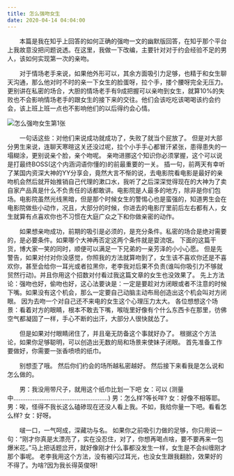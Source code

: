 ```yaml
---
title: 怎么强吻女生
date: 2020-04-14 04:04:00
---
```




　　本篇是我在知乎上回答的如何正确的强吻一文的幽默版回答，在知乎那个平台上我故意没把问题说透。在这里，我做一下改编，主要针对对于约会经验不足的男人，该如何实现第一次的亲吻。

　　对于情场老手来说，如果他外形可以，其余方面吸引力足够，也精于和女生聊天沟通，那么他对时不时的亲一下女生的脸蛋呀，拉个手，搂个腰呀完全无压力。更别讲在私密的场合，大胆的情场老手有9成把握可以亲吻到女生，就算10%的失败也不会影响情场老手的跟女生的接下来的交往。他们会该吃吃该喝喝该约会约会，该上班上班一点也不影响他们的以后得约会心情。

![怎么强吻女生第1张](/img/2aa02bd6c5d6ff5558b2162021eed4ed.jpg)

　　一句话这些：对他们来说成功就成功了，失败了就当个屁放了。 但是对大部分男生来说，连聊天寒暄这关还没过呢，拉个小手手心都冒汗紧张，患得患失的一塌糊涂，更别说亲个脸，亲个吻呢。 亲吻进挪这个知识你必须掌握，这个可以说是打最终BOSS(这个内涵词语你懂的)的前最重要的一关。 插一句，前两天有幸听了某国内资深大神的YY分享会，竟然大言不惭的说，去电影院看电影是最好的亲吻机会然后就开始推销自己代理的漱口水，我听了之后深深觉得现在的大神为了卖自家产品真是什么不负责任的话都敢讲。电影院是人最多的地方，除非是你们包场。电影院虽然光线黑暗，但是那个时候女生的警惕心也是蛮强的，知道男生会在电影院做些小动作，况且，大部分的时候，你进去的电影厅里前后左右都有人，女生就算有点喜欢你也不习惯在大庭广众之下和你做亲密的动作。

　　如果想亲吻成功，前期的吸引是必须的，是充分条件。私密的场合是绝对需要的，是必要条件。如果哪个大神再否定这两个条件就是耍流氓。 下面的这篇干货，博大家一笑的同时，顺便可以满足一下兄弟的一亲芳泽的小小心愿。 但是先警告，如果对付对你没感觉，你照我的方法就算吻到了，女生该不喜欢你还是不喜欢你，甚至会给你一耳光或者拉黑你，老李我对后果不负责(谁叫你吸引力不够就贸然行动)。并且你用这个招数对付看过我这篇文章的女生也没效果了。 先上方法论：强吻也好，偷吻也好，这心法要诀是：一定是要趁对方闭眼或者不注意的时候下嘴。如果没有这个机会，那么一定要自己动脑主动布局创造出这个机会叫对方闭眼。 因为去吻一个对自己还不来电的女生这个心理压力太大。 各位想想这个场景：看着对方的眼睛，根本不敢去下嘴，喉咙里好像有个什么东西卡在那里，彷佛空气都凝固了一样，手心不断的出汗，大部分人很快就怂了。

　　但是如果对付眼睛闭住了，并且毫无防备这个事就好办了。 根据这个方法论，如果你足够聪明，可以创造出无数的局和场景来使妹子闭眼。 首先准备工作要做好，你需要一张香喷喷的纸巾。

　　别想歪了哦。 然后你们约会的场所越私密越好。 然后接下来看我是怎么说和怎么做的。

　　男：我没用带尺子，就用这个纸巾比划一下吧 女：可以 (测量中………………………………………………) 男：怎么样?等长咩? 女：好像不相等耶。 男：唉，怪得不我长这么磕碜现在还没人看上我。不如，我给你量一下吧。看看怎么样? 女：好呀。

　　啵一口，一气呵成，深藏功与名。 如果你之前吸引力做的足够，你只用说一句：“刚才你真是太漂亮了，实在没忍住，对了，你想再喝点啥，要不要再来一包爆米花。”马上把话题岔开，就好像刚才什么事都没发生一样，女生是不会纠缠刚才那个事呢。 老李我用这个方法，没有被闪过耳光，也没女生跟我翻脸，效果好的不得了。为啥?因为我长得英俊呀!